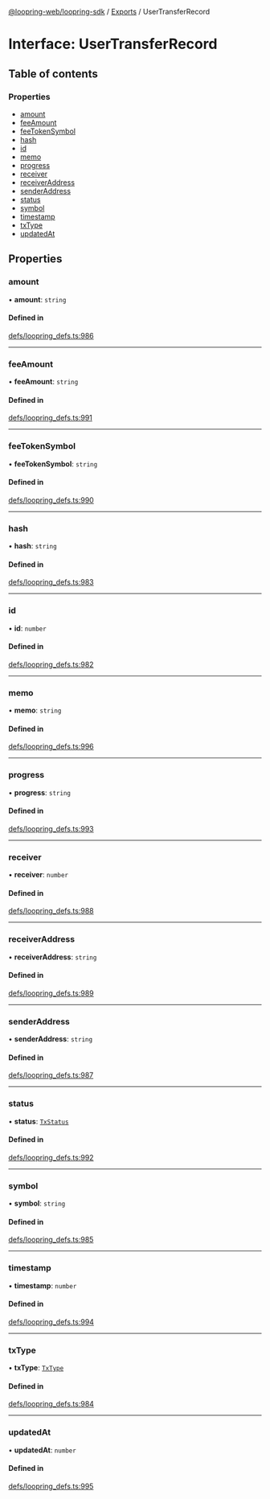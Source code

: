 [@loopring-web/loopring-sdk](../README.md) / [Exports](../modules.md) / UserTransferRecord

# Interface: UserTransferRecord

## Table of contents

### Properties

- [amount](UserTransferRecord.md#amount)
- [feeAmount](UserTransferRecord.md#feeamount)
- [feeTokenSymbol](UserTransferRecord.md#feetokensymbol)
- [hash](UserTransferRecord.md#hash)
- [id](UserTransferRecord.md#id)
- [memo](UserTransferRecord.md#memo)
- [progress](UserTransferRecord.md#progress)
- [receiver](UserTransferRecord.md#receiver)
- [receiverAddress](UserTransferRecord.md#receiveraddress)
- [senderAddress](UserTransferRecord.md#senderaddress)
- [status](UserTransferRecord.md#status)
- [symbol](UserTransferRecord.md#symbol)
- [timestamp](UserTransferRecord.md#timestamp)
- [txType](UserTransferRecord.md#txtype)
- [updatedAt](UserTransferRecord.md#updatedat)

## Properties

### amount

• **amount**: `string`

#### Defined in

[defs/loopring_defs.ts:986](https://github.com/Loopring/loopring_sdk/blob/f560ad6/src/defs/loopring_defs.ts#L986)

___

### feeAmount

• **feeAmount**: `string`

#### Defined in

[defs/loopring_defs.ts:991](https://github.com/Loopring/loopring_sdk/blob/f560ad6/src/defs/loopring_defs.ts#L991)

___

### feeTokenSymbol

• **feeTokenSymbol**: `string`

#### Defined in

[defs/loopring_defs.ts:990](https://github.com/Loopring/loopring_sdk/blob/f560ad6/src/defs/loopring_defs.ts#L990)

___

### hash

• **hash**: `string`

#### Defined in

[defs/loopring_defs.ts:983](https://github.com/Loopring/loopring_sdk/blob/f560ad6/src/defs/loopring_defs.ts#L983)

___

### id

• **id**: `number`

#### Defined in

[defs/loopring_defs.ts:982](https://github.com/Loopring/loopring_sdk/blob/f560ad6/src/defs/loopring_defs.ts#L982)

___

### memo

• **memo**: `string`

#### Defined in

[defs/loopring_defs.ts:996](https://github.com/Loopring/loopring_sdk/blob/f560ad6/src/defs/loopring_defs.ts#L996)

___

### progress

• **progress**: `string`

#### Defined in

[defs/loopring_defs.ts:993](https://github.com/Loopring/loopring_sdk/blob/f560ad6/src/defs/loopring_defs.ts#L993)

___

### receiver

• **receiver**: `number`

#### Defined in

[defs/loopring_defs.ts:988](https://github.com/Loopring/loopring_sdk/blob/f560ad6/src/defs/loopring_defs.ts#L988)

___

### receiverAddress

• **receiverAddress**: `string`

#### Defined in

[defs/loopring_defs.ts:989](https://github.com/Loopring/loopring_sdk/blob/f560ad6/src/defs/loopring_defs.ts#L989)

___

### senderAddress

• **senderAddress**: `string`

#### Defined in

[defs/loopring_defs.ts:987](https://github.com/Loopring/loopring_sdk/blob/f560ad6/src/defs/loopring_defs.ts#L987)

___

### status

• **status**: [`TxStatus`](../enums/TxStatus.md)

#### Defined in

[defs/loopring_defs.ts:992](https://github.com/Loopring/loopring_sdk/blob/f560ad6/src/defs/loopring_defs.ts#L992)

___

### symbol

• **symbol**: `string`

#### Defined in

[defs/loopring_defs.ts:985](https://github.com/Loopring/loopring_sdk/blob/f560ad6/src/defs/loopring_defs.ts#L985)

___

### timestamp

• **timestamp**: `number`

#### Defined in

[defs/loopring_defs.ts:994](https://github.com/Loopring/loopring_sdk/blob/f560ad6/src/defs/loopring_defs.ts#L994)

___

### txType

• **txType**: [`TxType`](../enums/TxType.md)

#### Defined in

[defs/loopring_defs.ts:984](https://github.com/Loopring/loopring_sdk/blob/f560ad6/src/defs/loopring_defs.ts#L984)

___

### updatedAt

• **updatedAt**: `number`

#### Defined in

[defs/loopring_defs.ts:995](https://github.com/Loopring/loopring_sdk/blob/f560ad6/src/defs/loopring_defs.ts#L995)
